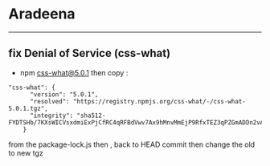 # Aradeena
---
## fix Denial of Service (css-what)
- npm css-what@5.0.1 then copy :
```
"css-what": {
      "version": "5.0.1",
      "resolved": "https://registry.npmjs.org/css-what/-/css-what-5.0.1.tgz",
      "integrity": "sha512-FYDTSHb/7KXsWICVsxdmiExPjCfRC4qRFBdVwv7Ax9hMnvMmEjP9RfxTEZ3qPZGmADDn2vAKSo9UcN1jKVYscg=="
    }
```
from the package-lock.js then , back to HEAD commit then change the old to new tgz
